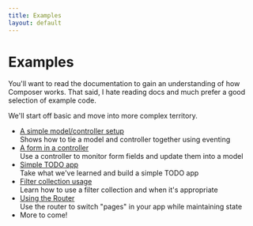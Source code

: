 ```yaml
---
title: Examples
layout: default
---
```


# Examples

You'll want to read the documentation to gain an understanding of how Composer
works. That said, I hate reading docs and much prefer a good selection of
example code.

We'll start off basic and move into more complex territory.

- [A simple model/controller setup](/composer.js/examples/model-controller)  
Shows how to tie a model and controller together using eventing
- [A form in a controller](/composer.js/examples/controller-form)  
Use a controller to monitor form fields and update them into a model
- [Simple TODO app](/composer.js/examples/todo)  
Take what we've learned and build a simple TODO app
- [Filter collection usage](/composer.js/examples/filtercollection)  
Learn how to use a filter collection and when it's appropriate
- [Using the Router](/composer.js/examples/router)  
Use the router to switch "pages" in your app while maintaining state
- More to come!

